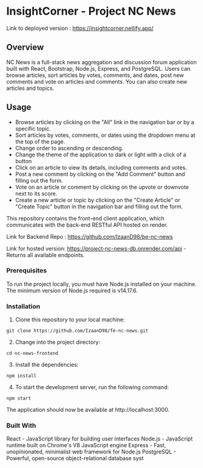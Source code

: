 # InsightCorner - Project NC News

Link to deployed version : https://insightcorner.netlify.app/

## Overview

NC News is a full-stack news aggregation and discussion forum application built with React, Bootstrap, Node.js, Express, and PostgreSQL. Users can browse articles, sort articles by votes, comments, and dates, post new comments and vote on articles and comments. You can also create new articles and topics.

## Usage

- Browse articles by clicking on the "All" link in the navigation bar or by a specific topic.
- Sort articles by votes, comments, or dates using the dropdown menu at the top of the page.
- Change order to ascending or descending.
- Change the theme of the application to dark or light with a click of a button
- Click on an article to view its details, including comments and votes.
- Post a new comment by clicking on the "Add Comment" button and filling out the form.
- Vote on an article or comment by clicking on the upvote or downvote next to its score.
- Create a new article or topic by clicking on the "Create Article" or "Create Topic" button in the navigation bar and filling out the form.

This repository contains the front-end client application, which communicates with the back-end RESTful API hosted on render.

Link for Backend Repo : https://github.com/IzaanD98/be-nc-news

Link for hosted version: https://project-nc-news-db.onrender.com/api - Returns all available endpoints.

### Prerequisites

To run the project locally, you must have Node.js installed on your machine. The minimum version of Node.js required is v14.17.6.

### Installation

1. Clone this repository to your local machine:

```
git clone https://github.com/IzaanD98/fe-nc-news.git
```

2. Change into the project directory:

```
cd nc-news-frontend
```

3. Install the dependencies:

```
npm install
```

4. To start the development server, run the following command:

```
npm start
```

The application should now be available at http://localhost:3000.

### Built With

React - JavaScript library for building user interfaces
Node.js - JavaScript runtime built on Chrome's V8 JavaScript engine
Express - Fast, unopinionated, minimalist web framework for Node.js
PostgreSQL - Powerful, open-source object-relational database syst
